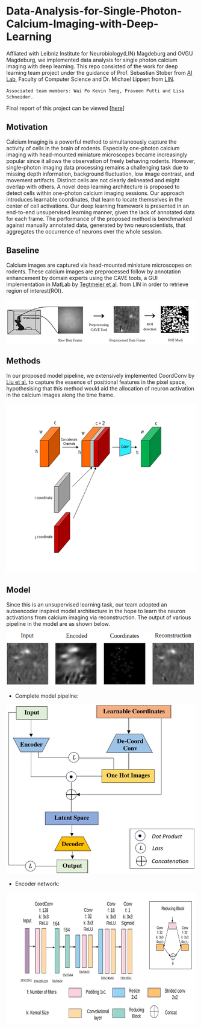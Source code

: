 # Data-Analysis-for-Single-Photon-Calcium-Imaging-with-Deep-Learning
Affliated with Leibniz Institute for Neurobiology(LIN) Magdeburg and OVGU Magdeburg, we implemented data analysis for single photon calcium imaging with deep learning. This repo consisted of the work for deep learning team project under the guidance of Prof. Sebastian Stober from [AI Lab](https://ai.ovgu.de/), Faculty of Computer Science and Dr. Michael Lippert from [LIN](https://www.neuroscience-magdeburg.de/research/professor-jazz/michael-lippert/). 
```
Associated team members: Wai Po Kevin Teng, Praveen Putti and Lisa Schneider. 
```
Final report of this project can be viewed [[here](DeepCalciumImagingAnalysis_report.pdf)]

## Motivation
Calcium Imaging is a powerful method to simultaneously capture the activity of cells in the brain of rodents. Especially one-photon calcium imaging with head-mounted miniature
microscopes became increasingly popular since it allows the observation of freely behaving rodents. However, single-photon imaging data processing remains a challenging task due to missing depth information, background fluctuation, low image contrast, and movement artifacts. Distinct cells are not clearly delineated and might overlap with others. A novel deep learning architecture is proposed to detect cells within one-photon calcium imaging sessions. Our approach introduces learnable coordinates, that learn to locate themselves in the center of cell activations. Our deep learning framework is presented in an end-to-end unsupervised learning manner, given the lack of annotated data for each frame. The performance of the proposed method is benchmarked against manually annotated data, generated by two neuroscientists, that aggregates the occurrence of neurons over the whole session.

## Baseline 
Calcium images are captured via head-mounted miniature microscopes on rodents. These calcium images are preprocessed follow by annotation enhancement by domain experts using the CAVE tools, a GUI implementation in MatLab by [Tegtmeier et al](https://doi.org/10.3389/fnins.2018.00958). from LIN in order to retrieve region of interest(ROI). 
<p align="center">
<img src="Fig/data_pipeline.png">
</p>

## Methods 
In our proposed model pipeline, we extensively implemented CoordConv by [Liu et al.](https://arxiv.org/abs/1807.03247) to capture the essence of positional features in the pixel space, hypothesising that this method would aid the allocation of neuron activation in the calcium images along the time frame. 
<p align="center">
<img src="Fig/CoordConvLayer.png", width=550, height=450>
</p>

## Model 
Since this is an unsupervised learning task, our team adopted an autoencoder inspired model architecture in the hope to learn the neuron activations from calcium imaging via reconstruction. The output of various pipeline in the model are as shown below. 

<p align="center">
<img src="Fig/row1_title.png">
</p>

- Complete model pipeline: 

<p align="center">
  <img src="Fig/Full_Model_Image.jpg", width=550, height=450>
</p>

- Encoder network: 

<p align="center">
<img src="Fig/final_enc_network.jpeg", width=650, height=350>
</p>
